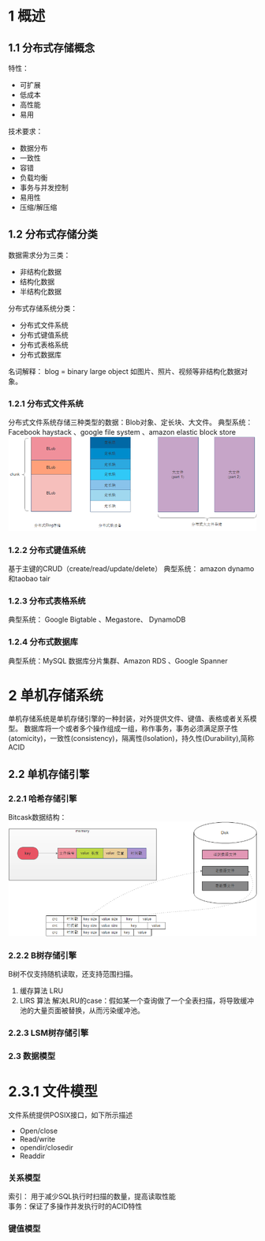 # 1 概述
## 1.1 分布式存储概念
特性：
* 可扩展
* 低成本
* 高性能
* 易用

技术要求：

*  数据分布
*  一致性
*  容错
*  负载均衡
*  事务与并发控制
*  易用性
*  压缩/解压缩

## 1.2 分布式存储分类
数据需求分为三类：
* 非结构化数据
* 结构化数据
* 半结构化数据

分布式存储系统分类：
* 分布式文件系统
* 分布式键值系统
* 分布式表格系统
* 分布式数据库

名词解释：
blog = binary large object 如图片、照片、视频等非结构化数据对象。
### 1.2.1 分布式文件系统
分布式文件系统存储三种类型的数据：Blob对象、定长块、大文件。
典型系统：Facebook haystack 、google file system 、amazon elastic block store
![分布式文件系统](https://github.com/kernelai/note/blob/master/%E5%A4%A7%E8%A7%84%E6%A8%A1%E5%88%86%E5%B8%83%E5%BC%8F%E5%AD%98%E5%82%A8%E7%B3%BB%E7%BB%9F/pic/%E5%88%86%E5%B8%83%E5%BC%8F%E6%96%87%E4%BB%B6%E7%B3%BB%E7%BB%9F01.png) 
### 1.2.2 分布式键值系统
基于主键的CRUD（create/read/update/delete）
典型系统： amazon dynamo和taobao tair
### 1.2.3 分布式表格系统
典型系统： Google Bigtable 、Megastore、 DynamoDB
### 1.2.4 分布式数据库
典型系统：MySQL 数据库分片集群、Amazon RDS 、Google Spanner
# 2 单机存储系统
单机存储系统是单机存储引擎的一种封装，对外提供文件、键值、表格或者关系模型。
数据库将一个或者多个操作组成一组，称作事务，事务必须满足原子性(atomicity)，一致性(consistency)，隔离性(Isolation)，持久性(Durability),简称ACID
## 2.2 单机存储引擎
### 2.2.1 哈希存储引擎
Bitcask数据结构：
![bitcask](https://github.com/kernelai/note/blob/master/%E5%A4%A7%E8%A7%84%E6%A8%A1%E5%88%86%E5%B8%83%E5%BC%8F%E5%AD%98%E5%82%A8%E7%B3%BB%E7%BB%9F/pic/bitcask.bmp) 
### 2.2.2 B树存储引擎
B树不仅支持随机读取，还支持范围扫描。
1. 缓存算法 LRU
2. LIRS 算法
解决LRU的case：假如某一个查询做了一个全表扫描，将导致缓冲池的大量页面被替换，从而污染缓冲池。
### 2.2.3 LSM树存储引擎
### 2.3 数据模型
# 2.3.1 文件模型
文件系统提供POSIX接口，如下所示描述
* Open/close
* Read/write
* opendir/closedir
* Readdir
### 关系模型
索引： 用于减少SQL执行时扫描的数量，提高读取性能  
事务：保证了多操作并发执行时的ACID特性
### 键值模型

